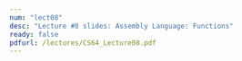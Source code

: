 ```yaml
---
num: "lect08"
desc: "Lecture #8 slides: Assembly Language: Functions"
ready: false
pdfurl: /lectures/CS64_Lecture08.pdf
---
```


